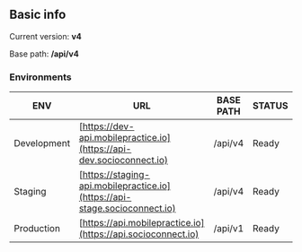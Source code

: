 ## Basic info

Current version: **v4**

Base path: **/api/v4**

### Environments
| ENV | URL | BASE PATH | STATUS |
| ------ | ------ | ------ | ------ |
| Development | [https://dev-api.mobilepractice.io](https://api-dev.socioconnect.io) | /api/v4 | Ready |
| Staging | [https://staging-api.mobilepractice.io](https://api-stage.socioconnect.io) | /api/v4 | Ready |
| Production | [https://api.mobilepractice.io](https://api.socioconnect.io) | /api/v1 | Ready |

